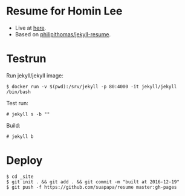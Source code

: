 # Resume for Homin Lee

* Live at [here](http://suapapa.github.io/resume/).
* Based on [philipithomas/jekyll-resume](https://github.com/philipithomas/jekyll-resume/).

# Testrun

Run jekyll/jekyll image:

    $ docker run -v $(pwd):/srv/jekyll -p 80:4000 -it jekyll/jekyll /bin/bash

Test run:

    # jekyll s -b ""

Build:

    # jekyll b

# Deploy

    $ cd _site
    $ git init . && git add . && git commit -m "built at 2016-12-19"
    $ git push -f https://github.com/suapapa/resume master:gh-pages
